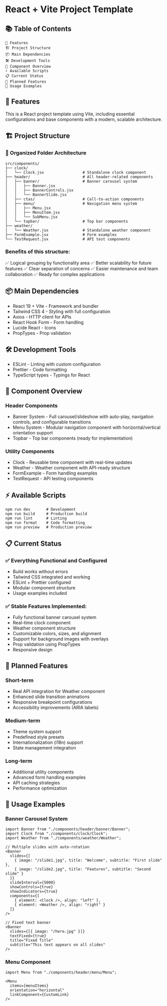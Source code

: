 # React + Vite Project Template

## 📚 Table of Contents

```
🚀 Features
🏗️ Project Structure
📦 Main Dependencies
🛠️ Development Tools
🎯 Component Overview
⚡ Available Scripts
📋 Current Status
🚀 Planned Features
📖 Usage Examples
```

## 🚀 Features

This is a React project template using Vite, including essential configurations and base components with a modern, scalable architecture.

## 🏗️ Project Structure

### 📁 Organized Folder Architecture

```
src/components/
├── clock/
│   └── Clock.jsx                 # Standalone clock component
├── header/                       # All header-related components
│   ├── banner/                   # Banner carousel system
│   │   ├── Banner.jsx
│   │   ├── BannerControls.jsx
│   │   └── BannerSlide.jsx
│   ├── ctas/                     # Call-to-action components
│   ├── menu/                     # Navigation menu system
│   │   ├── Menu.jsx
│   │   ├── MenuItem.jsx
│   │   └── SubMenu.jsx
│   └── topbar/                   # Top bar components
├── weather/
│   └── Weather.jsx               # Standalone weather component
├── FormExample.jsx               # Form examples
└── TestRequest.jsx               # API test components
```

### Benefits of this structure:

✅ Logical grouping by functionality area
✅ Better scalability for future features
✅ Clear separation of concerns
✅ Easier maintenance and team collaboration
✅ Ready for complex applications

## 📦 Main Dependencies

- React 19 + Vite - Framework and bundler
- Tailwind CSS 4 - Styling with full configuration
- Axios - HTTP client for APIs
- React Hook Form - Form handling
- Lucide React - Icons
- PropTypes - Prop validation

## 🛠️ Development Tools

- ESLint - Linting with custom configuration
- Prettier - Code formatting
- TypeScript types - Typings for React

## 🎯 Component Overview

### Header Components

- Banner System - Full carousel/slideshow with auto-play, navigation controls, and configurable transitions
- Menu System - Modular navigation component with horizontal/vertical orientation support
- Topbar - Top bar components (ready for implementation)

### Utility Components

- Clock - Reusable time component with real-time updates
- Weather - Weather component with API-ready structure
- FormExample - Form handling examples
- TestRequest - API testing components

## ⚡ Available Scripts

```
npm run dev       # Development
npm run build     # Production build
npm run lint      # Linting
npm run format    # Code formatting
npm run preview   # Production preview
```

## 📋 Current Status

### ✅ Everything Functional and Configured

- Build works without errors
- Tailwind CSS integrated and working
- ESLint + Prettier configured
- Modular component structure
- Usage examples included

### ✅ Stable Features Implemented:

- Fully functional banner carousel system
- Real-time clock component
- Weather component structure
- Customizable colors, sizes, and alignment
- Support for background images with overlays
- Prop validation using PropTypes
- Responsive design

## 🚀 Planned Features

### Short-term

- Real API integration for Weather component
- Enhanced slide transition animations
- Responsive breakpoint configurations
- Accessibility improvements (ARIA labels)

### Medium-term

- Theme system support
- Predefined style presets
- Internationalization (i18n) support
- State management integration

### Long-term

- Additional utility components
- Advanced form handling examples
- API caching strategies
- Performance optimization

## 📖 Usage Examples

### Banner Carousel System

```
import Banner from "./components/header/banner/Banner";
import Clock from "./components/clock/Clock";
import Weather from "./components/weather/Weather";

// Multiple slides with auto-rotation
<Banner
  slides={[
    { image: "/slide1.jpg", title: "Welcome", subtitle: "First slide" },
    { image: "/slide2.jpg", title: "Features", subtitle: "Second slide" }
  ]}
  slideInterval={5000}
  showControls={true}
  showIndicators={true}
  components={[
    { element: <Clock />, align: "left" },
    { element: <Weather />, align: "right" }
  ]}
/>

// Fixed text banner
<Banner
  slides={[{ image: "/hero.jpg" }]}
  textFixed={true}
  title="Fixed Title"
  subtitle="This text appears on all slides"
/>
```

### Menu Component

```
import Menu from "./components/header/menu/Menu";

<Menu
  items={menuItems}
  orientation="horizontal"
  linkComponent={CustomLink}
/>
```
